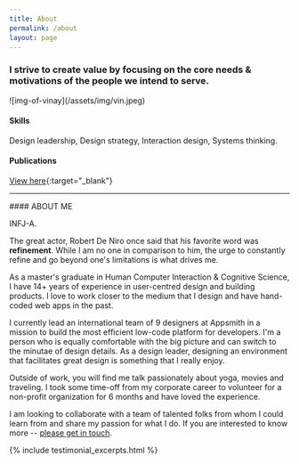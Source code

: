 ```yaml
---
title: About
permalink: /about
layout: page
---
```


<div class="about-page">
<h3 class="about-page-headline">I strive to create value by focusing on the core needs & motivations of the people we intend to serve. </h3>
</div>

<div class="about-me row">
<aside class="col">
![img-of-vinay](/assets/img/vin.jpeg)

#### Skills

Design leadership, Design strategy, Interaction design, Systems thinking.

#### Publications

[View here](http://iiit.academia.edu/VinayChilukuri){:target="\_blank"}

---

</aside>

<div class="about-info col">
#### ABOUT ME

INFJ-A.

The great actor, Robert De Niro once said that his favorite word was <b>refinement</b>. While I am no one in comparison to him, the urge to constantly refine and go beyond one's limitations is what drives me.

As a master's graduate in Human Computer Interaction & Cognitive Science, I have 14+ years of experience in user-centred design and building products. I love to work closer to the medium that I design and have hand-coded web apps in the past.

I currently lead an international team of 9 designers at Appsmith in a mission to build the most efficient low-code platform for developers. I'm a person who is equally comfortable with the big picture and can switch to the minutae of design details. As a design leader, designing an environment that facilitates great design is something that I really enjoy.

Outside of work, you will find me talk passionately about yoga, movies and traveling. I took some time-off from my corporate career to volunteer for a non-profit organization for 6 months and have loved the experience.

I am looking to collaborate with a team of talented folks from whom I could learn from and share my passion for what I do. If you are interested to know more -- [please get in touch](mailto:vinay.chilukuri@gmail.com).

</div>

</div>

<div markdown="0" style="margin-bottom: -64px">
{% include testimonial_excerpts.html %}
</div>
